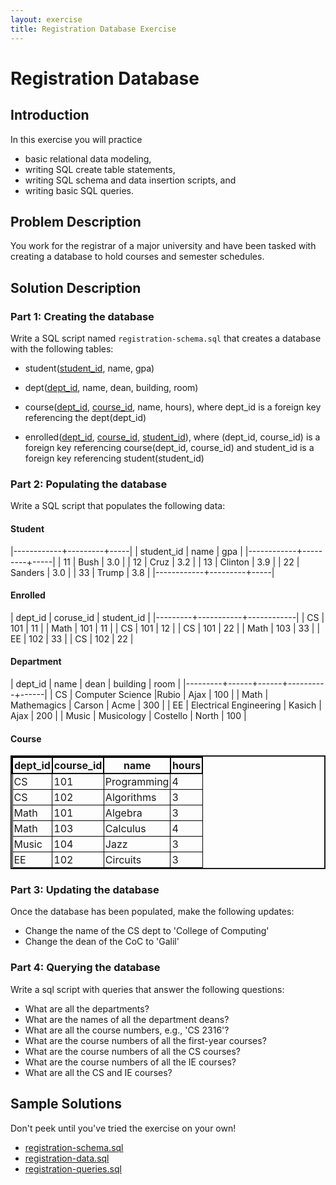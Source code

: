 ```yaml
---
layout: exercise
title: Registration Database Exercise
---
```


<style>
table{
    border-collapse: collapse;
    border-spacing: 0;
    border: 2px solid;
}

th{
    border: 2px solid #000000;
    padding: 2px;
}

td{
    border: 1px solid #000000;
    padding: 2px;
}
</style>

# Registration Database

## Introduction

In this exercise you will practice

- basic relational data modeling,
- writing SQL create table statements,
- writing SQL schema and data insertion scripts, and
- writing basic SQL queries.

## Problem Description

You work for the registrar of a major university and have been tasked with creating a database to hold courses and semester schedules.

## Solution Description

### Part 1: Creating the database

Write a SQL script named `registration-schema.sql` that creates a database with the following tables:

- student(<u>student_id</u>, name, gpa)

- dept(<u>dept_id</u>, name, dean, building, room)

- course(<u>dept_id</u>, <u>course_id</u>, name, hours), where dept_id is a foreign key referencing the dept(dept_id)

- enrolled(<u>dept_id</u>, <u>course_id</u>, <u>student_id</u>), where (dept_id, course_id) is a foreign key referencing course(dept_id, course_id) and student_id is a foreign key referencing student(student_id)

### Part 2: Populating the database

Write a SQL script that populates the following data:



#### Student

|------------+---------+-----|
| student_id | name    | gpa |
|------------+---------+-----|
| 11         | Bush    | 3.0 |
| 12         | Cruz    | 3.2 |
| 13         | Clinton | 3.9 |
| 22         | Sanders | 3.0 |
| 33         | Trump   | 3.8 |
|------------+---------+-----|



#### Enrolled

| dept_id | coruse_id | student_id |
|---------+-----------+------------|
| CS | 101 | 11 |
| Math | 101 | 11 |
| CS | 101 | 12 |
| CS | 101 | 22 |
| Math | 103 | 33 |
| EE | 102 | 33 |
| CS | 102 | 22 |


#### Department

| dept_id | name | dean | building | room |
|---------+------+------+----------+------|
| CS | Computer Science |Rubio | Ajax | 100 |
| Math | Mathemagics | Carson | Acme | 300 |
| EE | Electrical Engineering | Kasich | Ajax | 200 |
| Music | Musicology | Costello | North | 100 |

#### Course

| dept_id | course_id | name | hours |
|---------|-----------|------|-------|
| CS | 101 | Programming | 4 |
| CS | 102 | Algorithms | 3 |
| Math | 101 | Algebra | 3 |
| Math | 103 | Calculus | 4 |
| Music | 104 | Jazz | 3 |
| EE | 102 | Circuits | 3 |


### Part 3: Updating the database

Once the database has been populated, make the following updates:

- Change the name of the CS dept to 'College of Computing'
- Change the dean of the CoC to 'Galil'


### Part 4: Querying the database

Write a sql script with queries that answer the following questions:

- What are all the departments?
- What are the names of all the department deans?
- What are all the course numbers, e.g., 'CS 2316'?
- What are the course numbers of all the first-year courses?
- What are the course numbers of all the CS courses?
- What are the course numbers of all the IE courses?
- What are all the CS and IE courses?

## Sample Solutions

Don't peek until you've tried the exercise on your own!

- [registration-schema.sql](registration-schema.sql)
- [registration-data.sql](registration-data.sql)
- [registration-queries.sql](registration-queries.sql)